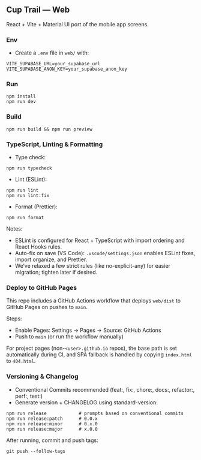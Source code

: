## Cup Trail — Web

React + Vite + Material UI port of the mobile app screens.

### Env
- Create a `.env` file in `web/` with:

```
VITE_SUPABASE_URL=your_supabase_url
VITE_SUPABASE_ANON_KEY=your_supabase_anon_key
```

### Run
```
npm install
npm run dev
```

### Build
```
npm run build && npm run preview
```

### TypeScript, Linting & Formatting
- Type check:
```
npm run typecheck
```

- Lint (ESLint):
```
npm run lint
npm run lint:fix
```

- Format (Prettier):
```
npm run format
```

Notes:
- ESLint is configured for React + TypeScript with import ordering and React Hooks rules.
- Auto-fix on save (VS Code): `.vscode/settings.json` enables ESLint fixes, import organize, and Prettier.
- We’ve relaxed a few strict rules (like no-explicit-any) for easier migration; tighten later if desired.

### Deploy to GitHub Pages
This repo includes a GitHub Actions workflow that deploys `web/dist` to GitHub Pages on pushes to `main`.

Steps:
- Enable Pages: Settings → Pages → Source: GitHub Actions
- Push to `main` (or run the workflow manually)

For project pages (non-`<user>.github.io` repos), the base path is set automatically during CI, and SPA fallback is handled by copying `index.html` to `404.html`.

### Versioning & Changelog
- Conventional Commits recommended (feat:, fix:, chore:, docs:, refactor:, perf:, test:)
- Generate version + CHANGELOG using standard-version:

```
npm run release            # prompts based on conventional commits
npm run release:patch      # 0.0.x
npm run release:minor      # 0.x.0
npm run release:major      # x.0.0
```

After running, commit and push tags:

```
git push --follow-tags
```


